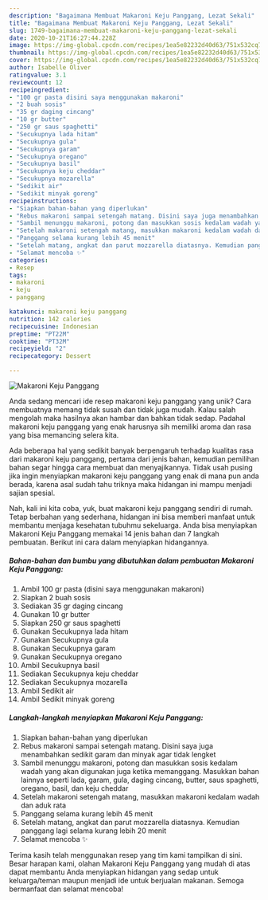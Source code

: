 ```yaml
---
description: "Bagaimana Membuat Makaroni Keju Panggang, Lezat Sekali"
title: "Bagaimana Membuat Makaroni Keju Panggang, Lezat Sekali"
slug: 1749-bagaimana-membuat-makaroni-keju-panggang-lezat-sekali
date: 2020-10-21T16:27:44.228Z
image: https://img-global.cpcdn.com/recipes/1ea5e82232d40d63/751x532cq70/makaroni-keju-panggang-foto-resep-utama.jpg
thumbnail: https://img-global.cpcdn.com/recipes/1ea5e82232d40d63/751x532cq70/makaroni-keju-panggang-foto-resep-utama.jpg
cover: https://img-global.cpcdn.com/recipes/1ea5e82232d40d63/751x532cq70/makaroni-keju-panggang-foto-resep-utama.jpg
author: Isabelle Oliver
ratingvalue: 3.1
reviewcount: 12
recipeingredient:
- "100 gr pasta disini saya menggunakan makaroni"
- "2 buah sosis"
- "35 gr daging cincang"
- "10 gr butter"
- "250 gr saus spaghetti"
- "Secukupnya lada hitam"
- "Secukupnya gula"
- "Secukupnya garam"
- "Secukupnya oregano"
- "Secukupnya basil"
- "Secukupnya keju cheddar"
- "Secukupnya mozarella"
- "Sedikit air"
- "Sedikit minyak goreng"
recipeinstructions:
- "Siapkan bahan-bahan yang diperlukan"
- "Rebus makaroni sampai setengah matang. Disini saya juga menambahkan sedikit garam dan minyak agar tidak lengket"
- "Sambil menunggu makaroni, potong dan masukkan sosis kedalam wadah yang akan digunakan juga ketika memanggang. Masukkan bahan lainnya seperti lada, garam, gula, daging cincang, butter, saus spaghetti, oregano, basil, dan keju cheddar"
- "Setelah makaroni setengah matang, masukkan makaroni kedalam wadah dan aduk rata"
- "Panggang selama kurang lebih 45 menit"
- "Setelah matang, angkat dan parut mozzarella diatasnya. Kemudian panggang lagi selama kurang lebih 20 menit"
- "Selamat mencoba ✨"
categories:
- Resep
tags:
- makaroni
- keju
- panggang

katakunci: makaroni keju panggang 
nutrition: 142 calories
recipecuisine: Indonesian
preptime: "PT22M"
cooktime: "PT32M"
recipeyield: "2"
recipecategory: Dessert

---
```



![Makaroni Keju Panggang](https://img-global.cpcdn.com/recipes/1ea5e82232d40d63/751x532cq70/makaroni-keju-panggang-foto-resep-utama.jpg)

Anda sedang mencari ide resep makaroni keju panggang yang unik? Cara membuatnya memang tidak susah dan tidak juga mudah. Kalau salah mengolah maka hasilnya akan hambar dan bahkan tidak sedap. Padahal makaroni keju panggang yang enak harusnya sih memiliki aroma dan rasa yang bisa memancing selera kita.



Ada beberapa hal yang sedikit banyak berpengaruh terhadap kualitas rasa dari makaroni keju panggang, pertama dari jenis bahan, kemudian pemilihan bahan segar hingga cara membuat dan menyajikannya. Tidak usah pusing jika ingin menyiapkan makaroni keju panggang yang enak di mana pun anda berada, karena asal sudah tahu triknya maka hidangan ini mampu menjadi sajian spesial.


Nah, kali ini kita coba, yuk, buat makaroni keju panggang sendiri di rumah. Tetap berbahan yang sederhana, hidangan ini bisa memberi manfaat untuk membantu menjaga kesehatan tubuhmu sekeluarga. Anda bisa menyiapkan Makaroni Keju Panggang memakai 14 jenis bahan dan 7 langkah pembuatan. Berikut ini cara dalam menyiapkan hidangannya.

<!--inarticleads1-->

##### Bahan-bahan dan bumbu yang dibutuhkan dalam pembuatan Makaroni Keju Panggang:

1. Ambil 100 gr pasta (disini saya menggunakan makaroni)
1. Siapkan 2 buah sosis
1. Sediakan 35 gr daging cincang
1. Gunakan 10 gr butter
1. Siapkan 250 gr saus spaghetti
1. Gunakan Secukupnya lada hitam
1. Gunakan Secukupnya gula
1. Gunakan Secukupnya garam
1. Gunakan Secukupnya oregano
1. Ambil Secukupnya basil
1. Sediakan Secukupnya keju cheddar
1. Sediakan Secukupnya mozarella
1. Ambil Sedikit air
1. Ambil Sedikit minyak goreng




<!--inarticleads2-->

##### Langkah-langkah menyiapkan Makaroni Keju Panggang:

1. Siapkan bahan-bahan yang diperlukan
1. Rebus makaroni sampai setengah matang. Disini saya juga menambahkan sedikit garam dan minyak agar tidak lengket
1. Sambil menunggu makaroni, potong dan masukkan sosis kedalam wadah yang akan digunakan juga ketika memanggang. Masukkan bahan lainnya seperti lada, garam, gula, daging cincang, butter, saus spaghetti, oregano, basil, dan keju cheddar
1. Setelah makaroni setengah matang, masukkan makaroni kedalam wadah dan aduk rata
1. Panggang selama kurang lebih 45 menit
1. Setelah matang, angkat dan parut mozzarella diatasnya. Kemudian panggang lagi selama kurang lebih 20 menit
1. Selamat mencoba ✨




Terima kasih telah menggunakan resep yang tim kami tampilkan di sini. Besar harapan kami, olahan Makaroni Keju Panggang yang mudah di atas dapat membantu Anda menyiapkan hidangan yang sedap untuk keluarga/teman maupun menjadi ide untuk berjualan makanan. Semoga bermanfaat dan selamat mencoba!
